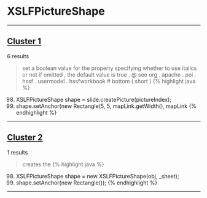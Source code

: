 # XSLFPictureShape

***

## [Cluster 1](./1)
6 results
> set a boolean value for the property specifying whether to use italics or not if omitted , the default value is true . @ see org . apache . poi . hssf . usermodel . hssfworkbook # bottom ( short ) 
{% highlight java %}
98. XSLFPictureShape shape = slide.createPicture(pictureIndex);
99. shape.setAnchor(new Rectangle(5, 5, mapLink.getWidth(), mapLink
{% endhighlight %}

***

## [Cluster 2](./2)
1 results
> creates the 
{% highlight java %}
98. XSLFPictureShape shape = new XSLFPictureShape(obj, _sheet);
99. shape.setAnchor(new Rectangle());
{% endhighlight %}

***

